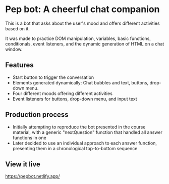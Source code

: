 # Pep bot: A cheerful chat companion

This is a bot that asks about the user's mood and offers different activities based on it. 

It was made to practice DOM manipulation, variables, basic functions, conditionals, event listeners, and the dynamic generation of HTML on a chat window. 

## Features

* Start button to trigger the conversation
* Elements generated dynamically: Chat bubbles and text, buttons, drop-down menu. 
* Four different moods offering different activities 
* Event listeners for buttons, drop-down menu, and input text

## Production process

* Initially attempting to reproduce the bot presented in the course material, with a generic "nextQuestion" function that handled all answer functions in one 
* Later decided to use an individual approach to each answer function, presenting them in a chronological top-to-bottom sequence 

## View it live

https://pepbot.netlify.app/
